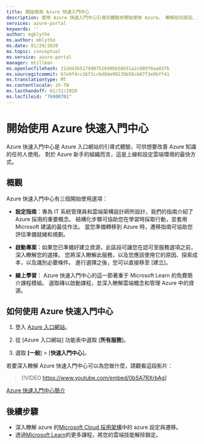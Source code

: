 ```yaml
---
title: 開始使用 Azure 快速入門中心
description: 使用 Azure 快速入門中心引導式體驗來開始使用 Azure。 瞭解如何設定、遷移及創新。
services: azure-portal
keywords: ''
author: mgblythe
ms.author: mblythe
ms.date: 01/29/2020
ms.topic: conceptual
ms.service: azure-portal
manager: mtillman
ms.openlocfilehash: 21dd43b5179d0752699bb56b51a2c08976aa037b
ms.sourcegitcommit: 67e9f4cc16f2cc6d8de99239b56cb87f3e9bff41
ms.translationtype: MT
ms.contentlocale: zh-TW
ms.lasthandoff: 01/31/2020
ms.locfileid: "76900701"
---
```

# <a name="get-started-with-the-azure-quickstart-center"></a>開始使用 Azure 快速入門中心

Azure 快速入門中心是 Azure 入口網站的引導式體驗，可供想要改善 Azure 知識的任何人使用。 對於 Azure 新手的組織而言，這是上線和設定雲端環境的最快方式。

## <a name="overview"></a>概觀

Azure 快速入門中心有三個開始使用選項：

* **設定指南**：專為 IT 系統管理員和雲端架構設計師所設計，我們的指南介紹了 Azure 採用的重要概念。 結構化步驟可協助您在學習時採取行動，並套用 Microsoft 建議的最佳作法。 當您準備轉移到 Azure 時，遷移指南可協助您評估準備就緒和規劃。

* **啟動專案**：如果您已準備好建立資源，此區段可讓您在認可至服務選項之前，深入瞭解您的選擇。 您將深入瞭解此服務，以及您應該使用它的原因、探索成本，以及識別必要條件。 進行選擇之後，您可以直接移至 [建立]。

* **線上學習**： Azure 快速入門中心的這一節著重于 Microsoft Learn 的免費簡介課程模組。 選取磚以啟動課程，並深入瞭解雲端概念和管理 Azure 中的資源。

## <a name="how-to-use-azure-quickstart-center"></a>如何使用 Azure 快速入門中心

1. 登入 [Azure 入口網站](https://portal.azure.com)。

1. 從 [Azure 入口網站] 功能表中選取 [**所有服務**]。

1. 選取 **[一般**] > [**快速入門中心**]。

若要深入瞭解 Azure 快速入門中心可以為您做什麼，請觀看這段影片：
> [!VIDEO https://www.youtube.com/embed/0bSA7RXrbAg]

[Azure 快速入門中心簡介](https://www.youtube.com/watch?v=0bSA7RXrbAg)

## <a name="next-steps"></a>後續步驟

* 深入瞭解 azure 的[Microsoft Cloud 採用架構](/azure/architecture/cloud-adoption/)中的 azure 設定與遷移。
* 透過[Microsoft Learn](/learn/azure/)的更多課程，將您的雲端技能解除鎖定。

